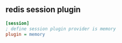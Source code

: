 ## redis session plugin
``` ini
[session]
; define session plugin provider is memory
plugin = memory
```